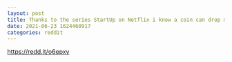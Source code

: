 ```yaml
--- 
layout: post 
title: Thanks to the series StartUp on Netflix i know a coin can drop more than 100%. I feel very comfy during 35%dumps now. 
date: 2021-06-23 1624460917 
categories: reddit 
--- 
```

https://redd.it/o6epxv